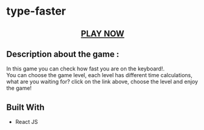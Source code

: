 
# type-faster 

  <h2 align="center"><a href="https://flamboyant-blackwell-44d786.netlify.app/">PLAY NOW</a></h2>


## Description about the game :
 <p>In this game you can check how fast you are on the keyboard!.<br>You can choose the game level, each level has different time calculations, what are you waiting for? click on the link above, choose the level and enjoy the game!</p>


## Built With
* React JS


